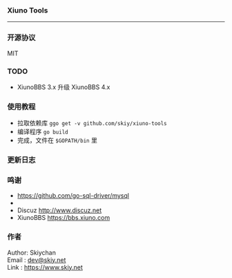### Xiuno Tools
------

### 开源协议
MIT

### TODO
- XiunoBBS 3.x 升级 XiunoBBS 4.x

### 使用教程
- 拉取依赖库 ```ggo get -v github.com/skiy/xiuno-tools```   
- 编译程序 ```go build```
- 完成，文件在 ```$GOPATH/bin``` 里

### 更新日志

### 鸣谢
- https://github.com/go-sql-driver/mysql
- 
- Discuz http://www.discuz.net
- XiunoBBS https://bbs.xiuno.com

### 作者
Author: Skiychan   
Email : dev@skiy.net   
Link  : https://www.skiy.net      